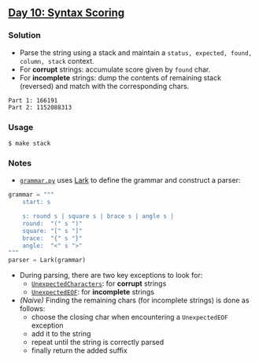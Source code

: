 ## [Day 10: Syntax Scoring](https://adventofcode.com/2021/day/10)

### Solution
- Parse the string using a stack and maintain a `status, expected, found, column, stack` context.
- For **corrupt** strings: accumulate score given by `found` char.
- For **incomplete** strings: dump the contents of remaining stack (reversed) and match with the corresponding chars.
```
Part 1: 166191
Part 2: 1152088313
```

### Usage
```
$ make stack
```

### Notes
- [`grammar.py`](./grammar.py) uses [Lark](https://lark-parser.readthedocs.io/en/latest/) to define the grammar
and construct a parser:
```python
grammar = """
    start: s

    s: round s | square s | brace s | angle s |
    round:  "(" s ")"
    square: "[" s "]"
    brace:  "{" s "}"
    angle:  "<" s ">"
"""
parser = Lark(grammar)
```
- During parsing, there are two key exceptions to look for:
  - [`UnexpectedCharacters`](https://lark-parser.readthedocs.io/en/latest/classes.html#lark.exceptions.UnexpectedCharacters): for **corrupt** strings
  - [`UnexpectedEOF`](https://lark-parser.readthedocs.io/en/latest/classes.html#lark.exceptions.UnexpectedEOF): for **incomplete** strings
- _(Naive)_ Finding the remaining chars (for incomplete strings) is done as follows:
  - choose the closing char when encountering a `UnexpectedEOF` exception
  - add it to the string
  - repeat until the string is correctly parsed
  - finally return the added suffix
